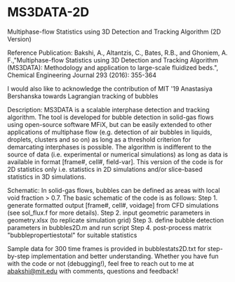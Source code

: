 # MS3DATA-2D
Multiphase-flow Statistics using 3D Detection and Tracking Algorithm (2D Version) 

Reference Publication: 
Bakshi, A., Altantzis, C., Bates, R.B., and Ghoniem, A. F.,"Multiphase-flow Statistics using 3D Detection and Tracking Algorithm (MS3DATA): Methodology and application to large-scale fluidized beds.", Chemical Engineering Journal 293 (2016): 355-364 

I would also like to acknowledge the contribution of MIT '19 Anastasiya Bershanska towards Lagrangian tracking of bubbles

Description: 
MS3DATA is a scalable interphase detection and tracking algorithm. The tool is developed for bubble detection in solid-gas flows using open-source software MFiX, but can be easily extended to other applications of multiphase flow (e.g. detection of air bubbles in liquids, droplets, clusters and so on) as long as a threshold criterion for demarcating interphases is possible. The algorithm is indifferent to the source of data (i.e. experimental or numerical simulations) as long as data is available in format [frame#, cell#, field-var]. This version of the code is for 2D statistics only i.e. statistics in 2D simulations and/or slice-based statistics in 3D simulations. 

Schematic:
In solid-gas flows, bubbles can be defined as areas with local void fraction > 0.7. The basic schematic of the code is as follows: 
Step 1. generate formatted output  [frame#, cell#, voidage] from CFD simulations (see sol_flux.f for more details).
Step 2. input geometric parameters in geometry.xlsx (to replicate simulation grid) 
Step 3. define bubble detection parameters in bubbles2D.m and run script 
Step 4. post-process matrix "bubblepropertiestotal" for suitable statistics 

Sample data for 300 time frames is provided in bubblestats2D.txt for step-by-step implementation and better understanding. 
Whether you have fun with the code or not (debugging!), feel free to reach out to me at abakshi@mit.edu with comments, questions and feedback!


